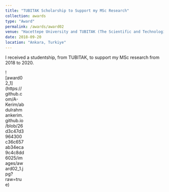 ```yaml
---
title: "TUBITAK Scholarship to Support my MSc Research"
collection: awards
type: "Award"
permalink: /awards/award02
venue: "Hacettepe University and TUBITAK (The Scientific and Technological Research Instution of Turkiye)"
date: 2018-09-20
location: "Ankara, Turkiye"
---
```


I received a studentship, from TUBITAK, to support my MSc research from 2018 to 2020.

<div style="width:60px ; height:60px">
![award02_1](https://github.com/A-Kerim/abdulrahmankerim.github.io/blob/26d3c47d3964300c36c657ab34eca9c4c8dd6025/images/award02_1.jpg?raw=true)
<div>
